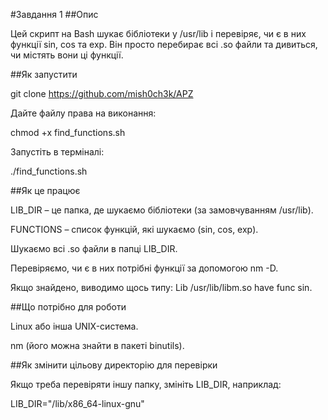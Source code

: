 #Завдання 1
##Опис

Цей скрипт на Bash шукає бібліотеки у /usr/lib і перевіряє, чи є в них функції sin, cos та exp. Він просто перебирає всі .so файли та дивиться, чи містять вони ці функції.

##Як запустити

git clone https://github.com/mish0ch3k/APZ

Дайте файлу права на виконання:

chmod +x find_functions.sh

Запустіть в терміналі:

./find_functions.sh

##Як це працює

LIB_DIR – це папка, де шукаємо бібліотеки (за замовчуванням /usr/lib).

FUNCTIONS – список функцій, які шукаємо (sin, cos, exp).

Шукаємо всі .so файли в папці LIB_DIR.

Перевіряємо, чи є в них потрібні функції за допомогою nm -D.

Якщо знайдено, виводимо щось типу: Lib /usr/lib/libm.so have func sin.

##Що потрібно для роботи

Linux або інша UNIX-система.

nm (його можна знайти в пакеті binutils).

##Як змінити цільову директорію для перевірки

Якщо треба перевіряти іншу папку, змініть LIB_DIR, наприклад:

LIB_DIR="/lib/x86_64-linux-gnu"

